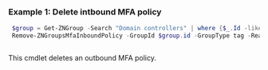 ### Example 1: Delete intbound MFA policy
```powershell
 $group = Get-ZNGroup -Search "Domain controllers" | where {$_.Id -like "g:t:*"}
 Remove-ZNGroupsMfaInboundPolicy -GroupId $group.id -GroupType tag -ReactivePolicyId 32951fee-7f70-4974-b90d-c50182bbdeb3
```

```output

```

This cmdlet deletes an outbound MFA policy.
